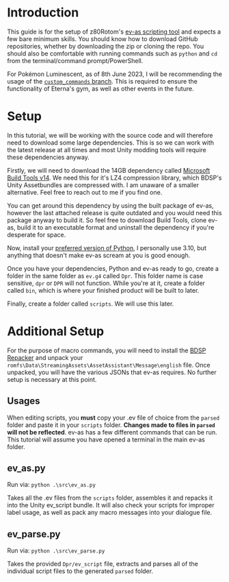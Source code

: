 
# Introduction

This guide is for the setup of z80Rotom's [ev-as scripting tool](https://github.com/z80rotom/ev-as) and expects a few bare minimum skills. You should know how to download GitHub repositories, whether by downloading the zip or cloning the repo. You should also be comfortable with running commands such as `python` and `cd` from the terminal/command prompt/PowerShell.

For Pokémon Luminescent, as of 8th June 2023, I will be recommending the usage of the [`custom_commands` branch](https://github.com/z80rotom/ev-as/tree/custom_commands). This is required to ensure the functionality of Eterna's gym, as well as other events in the future.

# Setup

In this tutorial, we will be working with the source code and will therefore need to download some large dependencies. This is so we can work with the latest release at all times and most Unity modding tools will require these dependencies anyway.

Firstly, we will need to download the 14GB dependency called [Microsoft Build Tools v14](https://visualstudio.microsoft.com/visual-cpp-build-tools/). We need this for it's LZ4 compression library, which BDSP's Unity Assetbundles are compressed with. I am unaware of a smaller alternative. Feel free to reach out to me if you find one. 

You can get around this dependency by using the built package of ev-as, however the last attached release is quite outdated and you would need this package anyway to build it. So feel free to download Build Tools, clone ev-as, build it to an executable format and uninstall the dependency if you're desperate for space. 

Now, install your [preferred version of Python](https://www.python.org/downloads/), I personally use 3.10, but anything that doesn't make ev-as scream at you is good enough. 

Once you have your dependencies, Python and ev-as ready to go, create a folder in the same folder as `ev.g4` called `Dpr`. This folder name is case sensitive, `dpr` or `DPR` will not function. While you're at it, create a folder called `bin`, which is where your finished product will be built to later. 

Finally, create a folder called `scripts`. We will use this later.

# Additional Setup

For the purpose of macro commands, you will need to install the [BDSP Repacker](https://github.com/Ai0796/BDSP-Repacker) and unpack your `romfs\Data\StreamingAssets\AssetAssistant\Message\english` file. Once unpacked, you will have the various JSONs that ev-as requires. No further setup is necessary at this point.

## Usages

When editing scripts, you **must** copy your .ev file of choice from the `parsed` folder and paste it in your `scripts` folder. **Changes made to files in `parsed` will not be reflected**.
ev-as has a few different commands that can be run. This tutorial will assume you have opened a terminal in the main ev-as folder.

## ev_as.py

Run via: `python .\src\ev_as.py`

Takes all the .ev files from the `scripts` folder, assembles it and repacks it into the Unity ev_script bundle. It will also check your scripts for improper label usage, as well as pack any macro messages into your dialogue file.

## ev_parse.py

Run via: `python .\src\ev_parse.py`

Takes the provided `Dpr/ev_script` file, extracts and parses all of the individual script files to the generated `parsed` folder.